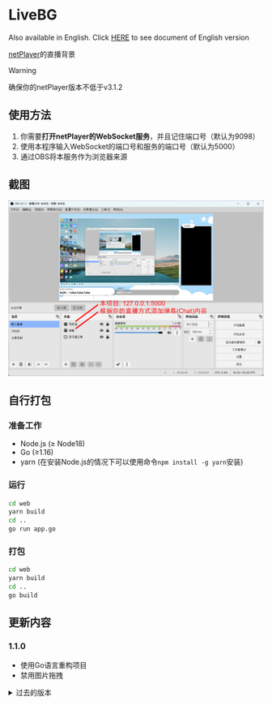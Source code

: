 # LiveBG

Also available in English. Click [HERE](README_EN.md) to see document of English version

[netPlayer](https://github.com/Zhoucheng133/netPlayer-Next)的直播背景

> [!WARNING]
> 确保你的netPlayer版本不低于v3.1.2

## 使用方法

1. 你需要**打开netPlayer的WebSocket服务**，并且记住端口号（默认为9098）
2. 使用本程序输入WebSocket的端口号和服务的端口号（默认为5000）
3. 通过OBS将本服务作为浏览器来源

## 截图

![截图](other/demo.png)

## 自行打包

### 准备工作
- Node.js (≥ Node18)
- Go (≥1.16)
- yarn (在安装Node.js的情况下可以使用命令`npm install -g yarn`安装)

### 运行
```bash
cd web
yarn build
cd ..
go run app.go
```

### 打包

```bash
cd web
yarn build
cd ..
go build
```

## 更新内容

### 1.1.0
- 使用Go语言重构项目
- 禁用图片拖拽

<details>
<summary>过去的版本</summary>

### 1.0.4 (2024/12/26)
- 添加手动输入服务地址的功能

### 1.0.3 (2024/12/2)
- 添加主动请求数据的功能

### 1.0.2 (2024/7/21)
- 注意 ⚠️ 这个版本开始不再兼容低于v3.1.2版本的netPlayer
- 适配新版本的netPlayer
- 可以自定义ws服务端口

### 1.0.1 (2024/6/24)
- 修复一个布局问题

### 1.0.0 (2024/6/24)
- 第一个版本

</details>
